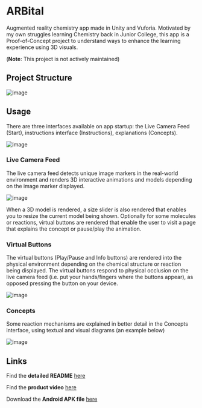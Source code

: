 # ARBital
Augmented reality chemistry app made in Unity and Vuforia. Motivated by my own struggles learning Chemistry back in Junior College, this app is a Proof-of-Concept project to understand ways to enhance the learning experience using 3D visuals. 

(**Note**: This project is not actively maintained)

## Project Structure

![image](https://github.com/nicholas-gcc/ARBital/assets/69677864/463b1244-f557-401d-b624-aa116f8e0b19)


## Usage
There are three interfaces available on app startup: the Live Camera Feed (Start), instructions interface (Instructions), explanations (Concepts).

![image](https://github.com/nicholas-gcc/ARBital/assets/69677864/80043789-8ad0-42cf-b9af-9befab244495)

### Live Camera Feed
The live camera feed detects unique image markers in the real-world environment and renders 3D interactive animations and models depending on the image marker displayed.

![image](https://github.com/nicholas-gcc/ARBital/assets/69677864/944a6de2-ae14-429c-b8dc-ad69d4b793b4)

When a 3D model is rendered, a size slider is also rendered that enables you to resize the current model being shown. Optionally for some molecules or reactions, virtual buttons are rendered that enable the user to visit a page that explains the concept or pause/play the animation.

### Virtual Buttons
The virtual buttons (Play/Pause and Info buttons) are rendered into the physical environment depending on the chemical structure or reaction being displayed. The virtual buttons respond to physical occlusion on the live camera feed (i.e. put your hands/fingers where the buttons appear), as opposed pressing the button on your device.

![image](https://github.com/nicholas-gcc/ARBital/assets/69677864/a8b4fd92-adb9-4198-9a04-ac5996dc61a5)

### Concepts
Some reaction mechanisms are explained in better detail in the Concepts interface, using textual and visual diagrams (an example below)

![image](https://github.com/nicholas-gcc/ARBital/assets/69677864/e29b8c3f-09ce-4b86-8880-74d8780b8a32)

## Links

Find the **detailed README** [here](https://docs.google.com/document/d/14pPjgsbSOxiqKAuGNLWPKP2D4hK4caRUNchCT-7txVw/edit?usp=sharing)

Find the **product video** [here](https://drive.google.com/file/d/1xPO1QoEIiXFIFlAKlA4xjn_BF8oX8dYi/view?usp=sharing)

Download the **Android APK file** [here](https://github.com/nicholas-gcc/ARBital/releases/download/v1.0/ARbital.apk)
